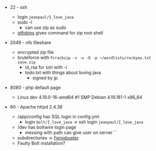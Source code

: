 - 22 - ssh
	- login `jeanpaul/I_love_java`
	- sudo -l
		- can use zip as sudo
	- [gtfobins](https://gtfobins.github.io) gives command for zip root shell

- 2049 - nfs fileshare
	- encrypted zip file
	- bruteforce with `fcrackzip -v -u -D -p ~/wordlists/rockyou.txt save.zip`
		- id_rsa for ssh with -i
		- todo.txt with things about loving java
			- signed by jp

- 8080 - php default page
	- Linux dev 4.19.0-16-amd64 #1 SMP Debian 4.19.181-1 x86_64

- 80 - Apache httpd 2.4.38 
	- /app/config has SQL login in config.yml
		- login `bolt/I_love_java` -> ssh login `jeanpaul/I_love_java`
	- /dev has boltwire login page
		- messing with path can give user on server ``
	- subdirectories -> [Feroxbuster](Hacking/CTFs%20&%20Boxes/VulnHub/Dev/Feroxbuster.md)
	- Faulty Bolt installation?